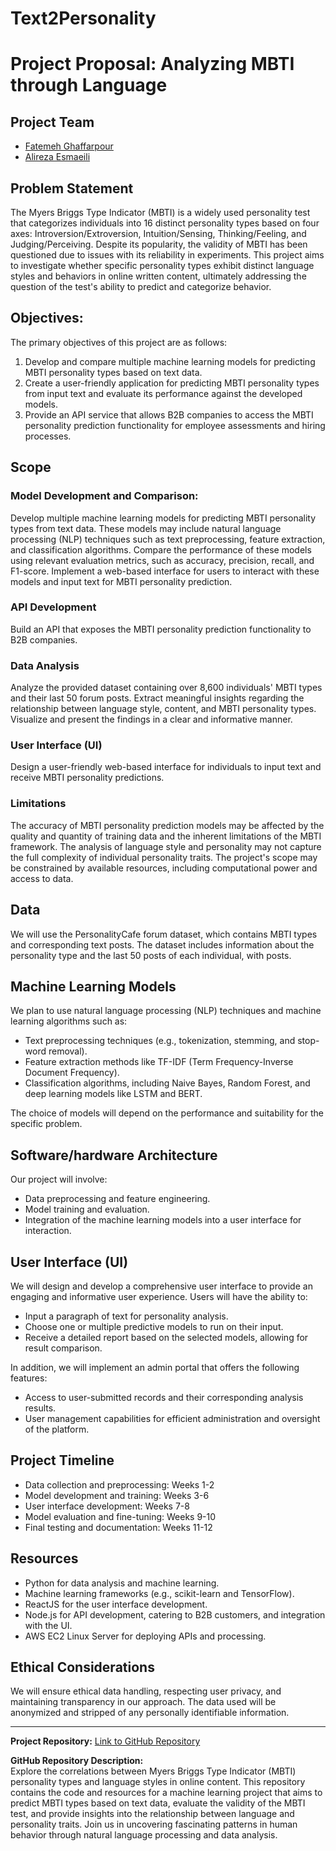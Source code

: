 # Text2Personality
# Project Proposal: Analyzing MBTI through Language

## Project Team
- [Fatemeh Ghaffarpour](mailto:fatemeh.ghaffarpour@ucalgary.ca)
- [Alireza Esmaeili](mailto:alireza.esmaeili1@ucalgary.ca)

## Problem Statement
The Myers Briggs Type Indicator (MBTI) is a widely used personality test that categorizes individuals into 16 distinct personality types based on four axes: Introversion/Extroversion, Intuition/Sensing, Thinking/Feeling, and Judging/Perceiving. Despite its popularity, the validity of MBTI has been questioned due to issues with its reliability in experiments. This project aims to investigate whether specific personality types exhibit distinct language styles and behaviors in online written content, ultimately addressing the question of the test's ability to predict and categorize behavior.

## Objectives:
The primary objectives of this project are as follows:

1. Develop and compare multiple machine learning models for predicting MBTI personality types based on text data.
2. Create a user-friendly application for predicting MBTI personality types from input text and evaluate its performance against the developed models.
3. Provide an API service that allows B2B companies to access the MBTI personality prediction functionality for employee assessments and hiring processes.

## Scope
### Model Development and Comparison:

Develop multiple machine learning models for predicting MBTI personality types from text data. These models may include natural language processing (NLP) techniques such as text preprocessing, feature extraction, and classification algorithms.
Compare the performance of these models using relevant evaluation metrics, such as accuracy, precision, recall, and F1-score.
Implement a web-based interface for users to interact with these models and input text for MBTI personality prediction.
### API Development

Build an API that exposes the MBTI personality prediction functionality to B2B companies.
### Data Analysis

Analyze the provided dataset containing over 8,600 individuals' MBTI types and their last 50 forum posts.
Extract meaningful insights regarding the relationship between language style, content, and MBTI personality types.
Visualize and present the findings in a clear and informative manner.
### User Interface (UI)

Design a user-friendly web-based interface for individuals to input text and receive MBTI personality predictions.
### Limitations

The accuracy of MBTI personality prediction models may be affected by the quality and quantity of training data and the inherent limitations of the MBTI framework.
The analysis of language style and personality may not capture the full complexity of individual personality traits.
The project's scope may be constrained by available resources, including computational power and access to data.

## Data
We will use the PersonalityCafe forum dataset, which contains MBTI types and corresponding text posts. The dataset includes information about the personality type and the last 50 posts of each individual, with posts.

## Machine Learning Models
We plan to use natural language processing (NLP) techniques and machine learning algorithms such as:
- Text preprocessing techniques (e.g., tokenization, stemming, and stop-word removal).
- Feature extraction methods like TF-IDF (Term Frequency-Inverse Document Frequency).
- Classification algorithms, including Naive Bayes, Random Forest, and deep learning models like LSTM and BERT.

The choice of models will depend on the performance and suitability for the specific problem.

## Software/hardware Architecture
Our project will involve:
- Data preprocessing and feature engineering.
- Model training and evaluation.
- Integration of the machine learning models into a user interface for interaction.

## User Interface (UI)
We will design and develop a comprehensive user interface to provide an engaging and informative user experience. Users will have the ability to:
- Input a paragraph of text for personality analysis.
- Choose one or multiple predictive models to run on their input.
- Receive a detailed report based on the selected models, allowing for result comparison.

In addition, we will implement an admin portal that offers the following features:

- Access to user-submitted records and their corresponding analysis results.
- User management capabilities for efficient administration and oversight of the platform.

## Project Timeline
- Data collection and preprocessing: Weeks 1-2
- Model development and training: Weeks 3-6
- User interface development: Weeks 7-8
- Model evaluation and fine-tuning: Weeks 9-10
- Final testing and documentation: Weeks 11-12

## Resources
- Python for data analysis and machine learning.
- Machine learning frameworks (e.g., scikit-learn and TensorFlow).
- ReactJS for the user interface development.
- Node.js for API development, catering to B2B customers, and integration with the UI.
- AWS EC2 Linux Server for deploying APIs and processing.

## Ethical Considerations
We will ensure ethical data handling, respecting user privacy, and maintaining transparency in our approach. The data used will be anonymized and stripped of any personally identifiable information.

---

**Project Repository:** [Link to GitHub Repository](https://github.com/esnf619-fall-2023/text2personality)

**GitHub Repository Description:**  
Explore the correlations between Myers Briggs Type Indicator (MBTI) personality types and language styles in online content. This repository contains the code and resources for a machine learning project that aims to predict MBTI types based on text data, evaluate the validity of the MBTI test, and provide insights into the relationship between language and personality traits. Join us in uncovering fascinating patterns in human behavior through natural language processing and data analysis.